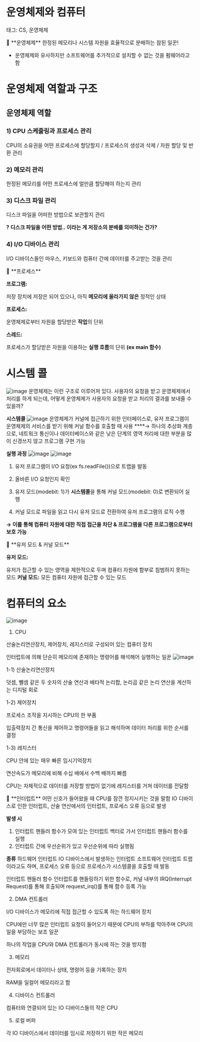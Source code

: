 # 운영체제와 컴퓨터

태그: CS, 운영체제

<aside>
📌 **운영체제**
한정된 메모리나 시스템 자원을 효율적으로 분배하는 참된 일꾼!

* 운영체제와 유사하지만 소프트웨어를 추가적으로 설치할 수 없는 것을 펌웨어라고 함

</aside>

# 운영체제 역할과 구조

## 운영체제 역할

### 1) CPU 스케줄링과 프로세스 관리

CPU의 소유권을 어떤 프로세스에 할당할지 / 프로세스의 생성과 삭제 / 자원 할당 및 반환 관리

### 2) 메모리 관리

한정된 메모리를 어떤 프로세스에 얼만큼 할당해야 하는지 관리

### 3) 디스크 파일 관리

디스크 파일을 어떠한 방법으로 보관할지 관리

**? 디스크 파일을 어떤 방법.. 이라는 게 저장소의 분배를 의미하는 건가?**

### 4) I/O 디바이스 관리

I/O 디바이스들인 마우스, 키보드와 컴퓨터 간에 데이터를 주고받는 것을 관리

<aside>
📌 **프로세스**

**프로그램:**

저장 장치에 저장은 되어 있으나, 아직 **메모리에 올라가지 않은** 정적인 상태

**프로세스:**

운영체제로부터 자원을 할당받은 **작업**의 단위

**스레드:**

프로세스가 할당받은 자원을 이용하는 **실행 흐름**의 단위 **(ex main 함수)**

</aside>

# 시스템 콜

![image](https://github.com/yerim123456/Cache-Me-If-You-Can/assets/97941141/cb1cf469-1f24-47fa-be8e-cf5308a5d5ad)
운영체제는 이런 구조로 이루어져 있다. 사용자의 요청을 받고 운영체제에서 처리를 하게 되는데, 어떻게 운영체제가 사용자의 요청을 받고 처리의 결과를 보내줄 수 있을까?

**시스템콜** 
![image](https://github.com/yerim123456/Cache-Me-If-You-Can/assets/97941141/c443ae68-5da1-4752-aeb9-e2ae1ee9f942)
운영체제가 커널에 접근하기 위한 인터페이스로,
유저 프로그램이 운영체제의 서비스를 받기 위해 커널 함수를 호출할 때 사용
****→ 하나의 추상화 계층으로, 네트워크 통신이나 데이터베이스와 같은 낮은 단계의 영역 처리에 대한 부분을 많이 신경쓰지 않고 프로그램 구현 가능

**실행 과정**
![image](https://github.com/yerim123456/Cache-Me-If-You-Can/assets/97941141/c6619e30-a80a-42a9-ae46-eda77f81c5ae)
![image](https://github.com/yerim123456/Cache-Me-If-You-Can/assets/97941141/7971c19e-e85a-419a-ba09-fcc09ea9a358)

1) 유저 프로그램이 I/O 요청(ex fs.readFile())으로 트랩을 발동

2) 올바른 I/O 요청인지 확인

3) 유저 모드(modebit: 1)가 **시스템콜**을 통해 커널 모드(modebit: 0)로 변환되어 실행

4) 커널 모드로 파일을 읽고 다시 유저 모드로 전환하여 유저 프로그램의 로직 수행

**→ 이를 통해 컴퓨터 자원에 대한 직접 접근을 차단 & 프로그램을 다른 프로그램으로부터 보호 가능**

<aside>
📌 **유저 모드 & 커널 모드**

**유저 모드:**

유저가 접근할 수 있는 영역을 제한적으로 두며 컴퓨터 자원에 함부로 침범하지 못하는 모드
**커널 모드:**
모든 컴퓨터 자원에 접근할 수 있는 모드

</aside>

# 컴퓨터의 요소
![image](https://github.com/yerim123456/Cache-Me-If-You-Can/assets/97941141/c25e601e-3f96-45bb-81b3-599ae7fcb6a4)

1) CPU

산술논리연산장치, 제어장치, 레지스터로 구성되어 있는 컴퓨터 장치

인터럽트에 의해 단순히 메모리에 존재하는 명령어를 해석해어 실행하는 일꾼
![image](https://github.com/yerim123456/Cache-Me-If-You-Can/assets/97941141/35190754-35fc-45a7-9d8b-dc89667b927c)

1-1) 산술논리연산장치

덧셈, 뺄셈 같은 두 숫자의 산술 연산과 배타적 논리합, 논리곱 같은 논리 연산을 계산하는 디지털 회로

1-2) 제어장치

프로세스 조작을 지시하는 CPU의 한 부품

입출력장치 간 통신을 제어하고 명령어들을 읽고 해석하며 데이터 처리를 위한 순서를 결정

1-3) 레지스터

CPU 안에 있는 매우 빠른 임시기억장치

연산속도가 메모리에 비해 수십 배에서 수백 배까지 빠름

CPU는 자체적으로 데이터를 저장할 방법이 없기에 레지스터를 거쳐 데이터를 전달함

<aside>
📌 **인터럽트**
어떤 신호가 들어왔을 때 CPU를 잠깐 정지시키는 것을 말함
IO 디바이스로 인한 인터럽트, 산술 연산에서의 인터럽트, 프로세스 오류 등으로 발생

**발생 시**
1) 인터럽트 핸들러 함수가 모여 있는 인터럽트 백터로 가서 인터럽트 핸들러 함수를 실행
2) 인터럽트 간에 우선순위가 있고 우선순위에 따라 실행됨

**종류**
하드웨어 인터럽트
IO 디바이스에서 발생하는 인터럽트
소프트웨어 인터럽트
트랩이라고도 하며, 프로세스 오류 등으로 프로세스가 시스템콜을 호출할 때 발동

인터럽트 핸들러 함수
인터럽트를 핸들링하기 위한 함수로, 커널 내부의 IRQ(Interrupt Request)를 통해 호출되며 request_irq()를 통해 함수 등록 가능

</aside>

2) DMA 컨트롤러

I/O 디바이스가 메모리에 직접 접근할 수 있도록 하는 하드웨어 장치

CPU에만 너무 많은 인터럽트 요청이 들어오기 때문에 CPU의 부하를 막아주며 CPU의 일을 부담하는 보조 일꾼

하나의 작업을 CPU와 DMA 컨트롤러가 동시에 하는 것을 방지함

3) 메모리

전자회로에서 데이터나 상태, 명령어 등을 기록하는 장치

RAM을 일컬어 메모리라고 함

4) 디바이스 컨트롤러

컴퓨터와 연결되어 있는 IO 디바이스들의 작은 CPU

5) 로컬 버퍼

각 IO 디바이스에서 데이터를 임시로 저장하기 위한 작은 메모리
